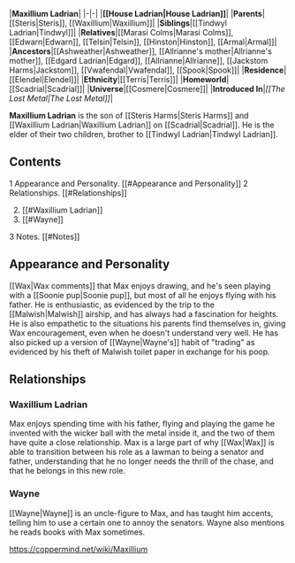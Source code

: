 |**Maxillium Ladrian**|
|-|-|
|**[[House Ladrian\|House Ladrian]]**|
|**Parents**|[[Steris\|Steris]], [[Waxillium\|Waxillium]]|
|**Siblings**|[[Tindwyl Ladrian\|Tindwyl]]|
|**Relatives**|[[Marasi Colms\|Marasi Colms]], [[Edwarn\|Edwarn]], [[Telsin\|Telsin]], [[Hinston\|Hinston]], [[Armal\|Armal]]|
|**Ancestors**|[[Ashweather\|Ashweather]], [[Allrianne's mother\|Allrianne's mother]], [[Edgard Ladrian\|Edgard]], [[Allrianne\|Allrianne]], [[Jackstom Harms\|Jackstom]], [[Vwafendal\|Vwafendal]], [[Spook\|Spook]]|
|**Residence**|[[Elendel\|Elendel]]|
|**Ethnicity**|[[Terris\|Terris]]|
|**Homeworld**|[[Scadrial\|Scadrial]]|
|**Universe**|[[Cosmere\|Cosmere]]|
|**Introduced In**|*[[The Lost Metal\|The Lost Metal]]*|

**Maxillium Ladrian** is the son of [[Steris Harms\|Steris Harms]] and [[Waxillium Ladrian\|Waxillium Ladrian]] on [[Scadrial\|Scadrial]]. He is the elder of their two children, brother to [[Tindwyl Ladrian\|Tindwyl Ladrian]].

## Contents

1 Appearance and Personality. [[#Appearance and Personality]] 
2 Relationships. [[#Relationships]] 

2. [[#Waxillium Ladrian]] 
2. [[#Wayne]] 


3 Notes. [[#Notes]] 


## Appearance and Personality
[[Wax\|Wax comments]] that Max enjoys drawing, and he's seen playing with a [[Soonie pup\|Soonie pup]], but most of all he enjoys flying with his father. He is enthusiastic, as evidenced by the trip to the [[Malwish\|Malwish]] airship, and has always had a fascination for heights. He is also empathetic to the situations his parents find themselves in, giving Wax encouragement, even when he doesn't understand very well. He has also picked up a version of [[Wayne\|Wayne's]] habit of "trading" as evidenced by his theft of Malwish toilet paper in exchange for his poop.

## Relationships
### Waxillium Ladrian
Max enjoys spending time with his father, flying and playing the game he invented with the wicker ball with the metal inside it, and the two of them have quite a close relationship. Max is a large part of why [[Wax\|Wax]] is able to transition between his role as a lawman to being a senator and father, understanding that he no longer needs the thrill of the chase, and that he belongs in this new role.

### Wayne
[[Wayne\|Wayne]] is an uncle-figure to Max, and has taught him accents, telling him to use a certain one to annoy the senators. Wayne also mentions he reads books with Max sometimes.



https://coppermind.net/wiki/Maxillium